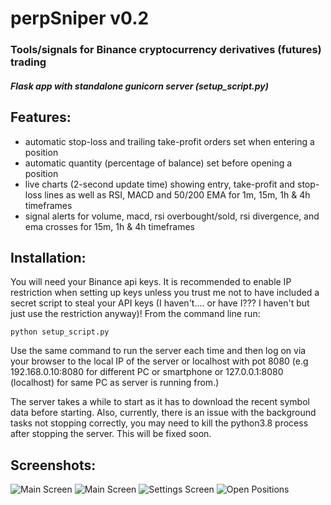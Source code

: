 # perpSniper v0.2
### Tools/signals for Binance cryptocurrency derivatives (futures) trading
##### Flask app with standalone gunicorn server (setup_script.py)

## Features:
- automatic stop-loss and trailing take-profit orders set when entering a position
- automatic quantity (percentage of balance) set before opening a position
- live charts (2-second update time) showing entry, take-profit and stop-loss lines as well as RSI, MACD and 50/200 EMA for 1m, 15m, 1h & 4h timeframes
- signal alerts for volume, macd, rsi overbought/sold, rsi divergence, and ema crosses for 15m, 1h & 4h timeframes

## Installation:
You will need your Binance api keys. It is recommended to enable IP restriction when setting up keys unless you trust me not to have included a secret script to steal your API keys (I haven't.... or have I??? I haven't but just use the restriction anyway)! From the command line run:

`python setup_script.py`

Use the same command to run the server each time and then log on via your browser to the local IP of the server or localhost with pot 8080 (e.g 192.168.0.10:8080 for different PC or smartphone or 127.0.0.1:8080 (localhost) for same PC as server is running from.)

The server takes a while to start as it has to download the recent symbol data before starting. Also, currently, there is an issue with the background tasks not stopping correctly, you may need to kill the python3.8 process after stopping the server. This will be fixed soon.

## Screenshots:
![Main Screen](screenshots/mainscreen_top.jpg)
![Main Screen](screenshots/mainscreen_bottom.jpg)
![Settings Screen](screenshots/settings.jpg)
![Open Positions](screenshots/positions.png)